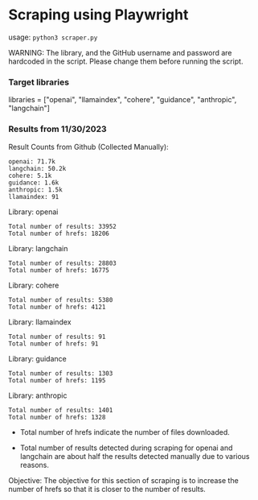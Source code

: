 # Scraping using Playwright

usage: `python3 scraper.py`

WARNING: The library, and the GitHub username and password are hardcoded in the script. Please change them before running the script.

### Target libraries
libraries = ["openai", "llamaindex", "cohere", "guidance", "anthropic", "langchain"]

### Results from 11/30/2023

Result Counts from Github (Collected Manually):

    openai: 71.7k
    langchain: 50.2k
    cohere: 5.1k
    guidance: 1.6k
    anthropic: 1.5k
    llamaindex: 91

Library: openai

	Total number of results: 33952
	Total number of hrefs: 18206
    
Library: langchain

	Total number of results: 28803
	Total number of hrefs: 16775

Library: cohere

	Total number of results: 5380
	Total number of hrefs: 4121

Library: llamaindex

	Total number of results: 91
	Total number of hrefs: 91

Library: guidance

	Total number of results: 1303
	Total number of hrefs: 1195

Library: anthropic

	Total number of results: 1401
	Total number of hrefs: 1328


- Total number of hrefs indicate the number of files downloaded. 

- Total number of results detected during scraping for openai and langchain are about half the results detected manually due to various reasons. 

Objective: The objective for this section of scraping is to increase the number of hrefs so that it is closer to the number of results. 